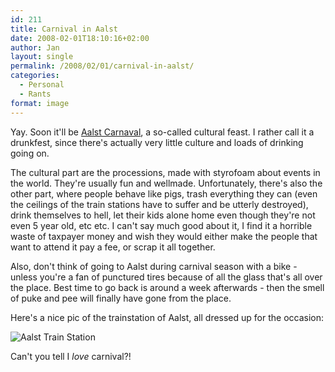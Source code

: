 ```yaml
---
id: 211
title: Carnival in Aalst
date: 2008-02-01T18:10:16+02:00
author: Jan
layout: single
permalink: /2008/02/01/carnival-in-aalst/
categories:
  - Personal
  - Rants
format: image
---
```

Yay. Soon it'll be [Aalst Carnaval](http://www.aalst.be/carnaval/), a so-called cultural feast. I rather call it a drunkfest, since there's actually very little culture and loads of drinking going on.

The cultural part are the processions, made with styrofoam about events in the world. They're usually fun and wellmade. Unfortunately, there's also the other part, where people behave like pigs, trash everything they can (even the ceilings of the train stations have to suffer and be utterly destroyed), drink themselves to hell, let their kids alone home even though they're not even 5 year old, etc etc. I can't say much good about it, I find it a horrible waste of taxpayer money and wish they would either make the people that want to attend it pay a fee, or scrap it all together.

Also, don't think of going to Aalst during carnival season with a bike - unless you're a fan of punctured tires because of all the glass that's all over the place. Best time to go back is around a week afterwards - then the smell of puke and pee will finally have gone from the place.

Here's a nice pic of the trainstation of Aalst, all dressed up for the occasion:

![Aalst Train Station](/assets/images/2008/02/01022008_G-sm.jpg "Aalst Train Station")
  
Can't you tell I _love_ carnival?!